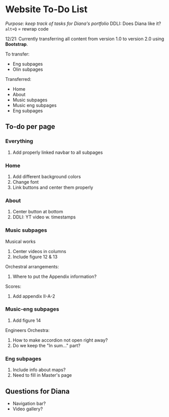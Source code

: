 # Website To-Do List
*Purpose: keep track of tasks for Diana's portfolio*
DDLI: Does Diana like it?
`alt+Q` = rewrap code

12/21: Currently transferring all content from version 1.0 to version 2.0 using **Bootstrap**. 

To transfer:
- Eng subpages
- Olin subpages

Transferred:
- Home
- About
- Music subpages
- Music eng subpages
- Eng subpages

## To-do per page
### **Everything**
1. Add properly linked navbar to all subpages

### Home
1. Add different background colors
2. Change font
3. Link buttons and center them properly

### About
1. Center button at bottom
2. DDLI: YT video w. timestamps

### Music subpages
Musical works
1. Center videos in columns
2. Include figure 12 & 13

Orchestral arrangements:
1. Where to put the Appendix information?

Scores: 
1. Add appendix II-A-2

### Music-eng subpages
1. Add figure 14

Engineers Orchestra:
1. How to make accordion not open right away?
2. Do we keep the "In sum..." part?

### Eng subpages
1. Include info about maps?
2. Need to fill in Master's page

## Questions for Diana
- Navigation bar?
- Video gallery?